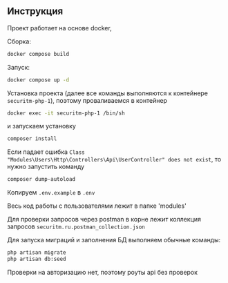 
## Инструкция

Проект работает на основе docker, 

Сборка:

```bash
docker compose build
```

Запуск:

```bash
docker compose up -d
```

Установка проекта (далее все команды выполняются к контейнере ```securitm-php-1```), поэтому проваливаемся в контейнер
```bash
docker exec -it securitm-php-1 /bin/sh
```

и запускаем установку
```bash
composer install
```

Если падает ошибка ```Class "Modules\Users\Http\Controllers\Api\UserController" does not exist```, то нужно запустить команду 

```bash
composer dump-autoload
```

Копируем ```.env.example``` в ```.env```

Весь код работы с пользователями лежит в папке 'modules'

Для проверки запросов через postman в корне лежит коллекция запросов ```securitm.ru.postman_collection.json```

Для запуска миграций и заполнения БД выполняем обычные команды:

```bash
php artisan migrate
php artisan db:seed  
```

Проверки на авторизацию нет, поэтому роуты api без проверок
